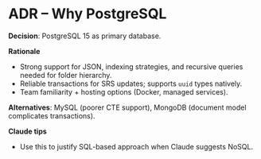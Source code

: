# ADR – Why PostgreSQL

**Decision**: PostgreSQL 15 as primary database.

**Rationale**
- Strong support for JSON, indexing strategies, and recursive queries needed for folder hierarchy.
- Reliable transactions for SRS updates; supports `uuid` types natively.
- Team familiarity + hosting options (Docker, managed services).

**Alternatives**: MySQL (poorer CTE support), MongoDB (document model complicates transactions).

**Claude tips**
- Use this to justify SQL-based approach when Claude suggests NoSQL.
